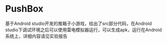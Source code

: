 # PushBox
基于Android studio开发的推箱子小游戏，给出了src部分代码，在Android studio下调试环境之后可以使用雷电模拟器运行，可以生成apk，运行在Android系统上，详细内容请见实验报告
